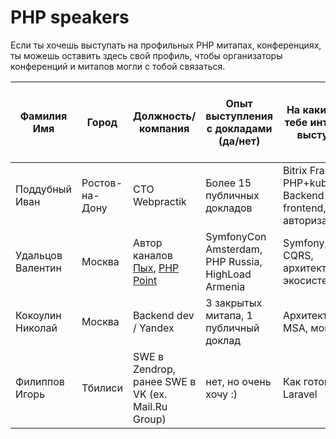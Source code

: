 # PHP speakers

Если ты хочешь выступать на профильных PHP митапах, конференциях, ты можешь оставить здесь свой профиль, чтобы
организаторы конференций и митапов могли с тобой связаться.

| Фамилия Имя       | Город          | Должность/компания                                                                  | Опыт выступления с докладами (да/нет)              | На какие темы тебе интересно выступить                                | У тебя есть в настоящий момент новые идеи с докладами?) | Telegram                                 | 
|-------------------|----------------|-------------------------------------------------------------------------------------|----------------------------------------------------|-----------------------------------------------------------------------|---------------------------------------------------------|------------------------------------------|
| Поддубный Иван    | Ростов-на-Дону | CTO Webpractik                                                                      | Более 15 публичных докладов                        | Bitrix Framework, PHP+kubernetes, Backend + SPA frontend, авторизация |                                                         | [@northleshiy](https://t.me/northleshiy) |
| Удальцов Валентин | Москва         | Автор каналов [Пых](https://t.me/phpyh), [PHP Point](https://youtube.com/@PHPPoint) | SymfonyCon Amsterdam, PHP Russia, HighLoad Armenia | Symfony, DDD, CQRS, архитектура, экосистема PHP                       |                                                         | [@vudaltsov](https://t.me/vudaltsov)     |
| Кокоулин Николай  | Москва         | Backend dev / Yandex                                                                | 3 закрытых митапа, 1 публичный доклад              | Архитектура, MSA, монолиты                                            | Да                                                      | [@kekalay](https://t.me/kekalay)         |
| Филиппов Игорь    | Тбилиси        | SWE в Zendrop, ранее SWE в VK (ex. Mail.Ru Group)                                   | нет, но очень хочу :)                              | Как готовить Laravel                                                  | Да                                                      | [@play_to](https://t.me/play_to)         |
